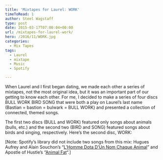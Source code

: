```yaml
---
title: 'Mixtapes for Laurel: WORK'
timeToRead: 1 
author: Steel Wagstaff
type: post
date: 2015-03-17T07:00:04+00:00
url: /mixtapes-for-laurel-work/
hero: /2016/11/WORK.jpg
categories:
  - Mix Tapes
tags:
  - Laurel
  - mixtape
  - Music
  - Spotify

---
```

When Laurel and I first began dating, we made each other a series of mixtapes, not the most original idea, but it was an important part of our getting to know each other. For me, I decided to make a series of four discs BULL WORK BIRD SONG that were both a play on Laurel&#8217;s last name (Bastian = bastion = bulwark = BULL WORK) and presented a collection of connected, themed songs.

The first two discs (BULL and WORK) featured only songs about animals (bulls, etc.) and the second two (BIRD and SONG) featured songs about birds and singing, respectively. Here&#8217;s the second disc, WORK:



[Note: Spotify&#8217;s library did not include two songs from this mix: Hugues Aufrey and Alain Souchon&#8217;s &#8220;<a href="https://www.youtube.com/watch?v=yN08FBwjJVY" target="_blank">L&#8217;Homme Dota D&#8217;Un Nom Chaque Animal</a>&#8221; and Apostle of Hustle&#8217;s &#8220;<a href="https://www.youtube.com/watch?v=T_BGxmUaaEM" target="_blank">Animal Fat</a>&#8220;.]